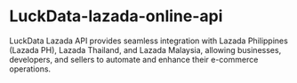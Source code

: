 # LuckData-lazada-online-api
LuckData Lazada API provides seamless integration with Lazada Philippines (Lazada PH), Lazada Thailand, and Lazada Malaysia, allowing businesses, developers, and sellers to automate and enhance their e-commerce operations.
